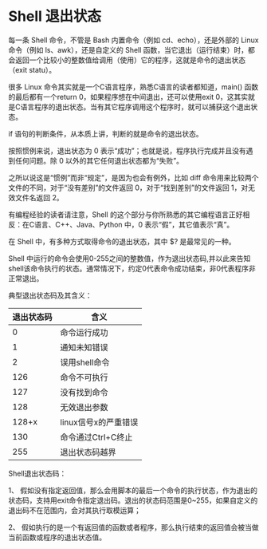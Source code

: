 # Shell 退出状态

每一条 Shell 命令，不管是 Bash 内置命令（例如 cd、echo），还是外部的 Linux 命令（例如 ls、awk），还是自定义的 Shell 函数，当它退出（运行结束）时，都会返回一个比较小的整数值给调用（使用）它的程序，这就是命令的退出状态（exit statu）。

很多 Linux 命令其实就是一个C语言程序，熟悉C语言的读者都知道，main() 函数的最后都有一个return 0，如果程序想在中间退出，还可以使用exit 0，这其实就是C语言程序的退出状态。当有其它程序调用这个程序时，就可以捕获这个退出状态。

if 语句的判断条件，从本质上讲，判断的就是命令的退出状态。

按照惯例来说，退出状态为 0 表示“成功”；也就是说，程序执行完成并且没有遇到任何问题。除 0 以外的其它任何退出状态都为“失败”。

之所以说这是“惯例”而非“规定”，是因为也会有例外，比如 diff 命令用来比较两个文件的不同，对于“没有差别”的文件返回 0，对于“找到差别”的文件返回 1，对无效文件名返回 2。

有编程经验的读者请注意，Shell 的这个部分与你所熟悉的其它编程语言正好相反：在C语言、C++、Java、Python 中，0 表示“假”，其它值表示“真”。

在 Shell 中，有多种方式取得命令的退出状态，其中 $? 是最常见的一种。

Shell 中运行的命令会使用0-255之间的整数值，作为退出状态码,并以此来告知shell该命令执行的状态。通常情况下，约定0代表命令成功结束，非0代表程序非正常退出。

典型退出状态码及其含义：

| 退出状态码 | 含义                 |
| ---------- | -------------------- |
| 0          | 命令运行成功         |
| 1          | 通知未知错误         |
| 2          | 误用shell命令        |
| 126        | 命令不可执行         |
| 127        | 没有找到命令         |
| 128        | 无效退出参数         |
| 128+x      | linux信号x的严重错误 |
| 130        | 命令通过Ctrl+C终止   |
| 255        | 退出状态码越界       |

Shell退出状态码：

1、 假如没有指定返回值，那么会用脚本的最后一个命令的执行状态，作为退出的状态码，支持用exit命令指定退出码。退出的状态码范围是0~255，如果自定义的退出码不在范围内，会对其执行取模运算；

2、 假如执行的是一个有返回值的函数或者程序，那么执行结束的返回值会被当做当前函数或程序的退出状态值。
